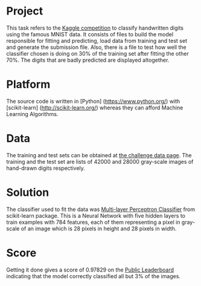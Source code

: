 # Project

This task refers to the [Kaggle competition](https://www.kaggle.com/c/digit-recognizer/) to classify handwritten digits using the famous MNIST data. It consists of files to build the model responsible for fitting and predicting, load data from training and test set and generate the submission file. Also, there is a file to test how well the classifier chosen is doing on 30% of the training set after fitting the other 70%. The digits that are badly predicted are displayed altogether.

# Platform

The source code is written in [Python] (https://www.python.org/) with [scikit-learn] (http://scikit-learn.org/) whereas they can afford Machine Learning Algorithms.

# Data
The training and test sets can be obtained at [the challenge data page](https://www.kaggle.com/c/digit-recognizer/data/). The training and the test set are lists of 42000 and 28000 gray-scale images of hand-drawn digits respectively.

# Solution

The classifier used to fit the data was [Multi-layer Perceptron Classifier](http://scikit-learn.org/stable/modules/generated/sklearn.neural_network.MLPClassifier.html) from scikit-learn package. This is a Neural Network with five hidden layers to train examples with 784 features, each of them representing a pixel in gray-scale of an image which is 28 pixels in height and 28 pixels in width.

# Score

Getting it done gives a score of 0.97829 on the [Public Leaderboard](https://www.kaggle.com/c/digit-recognizer/leaderboard) indicating that the model correctly classified all but 3% of the images.

